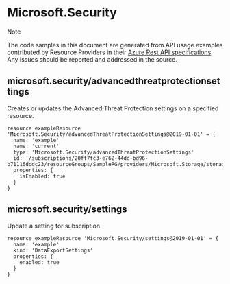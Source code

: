 # Microsoft.Security
  
> [!NOTE]
> The code samples in this document are generated from API usage examples contributed by Resource Providers in their [Azure Rest API specifications](https://github.com/Azure/azure-rest-api-specs). Any issues should be reported and addressed in the source.


## microsoft.security/advancedthreatprotectionsettings

Creates or updates the Advanced Threat Protection settings on a specified resource.
```bicep
resource exampleResource 'Microsoft.Security/advancedThreatProtectionSettings@2019-01-01' = {
  name: 'example'
  name: 'current'
  type: 'Microsoft.Security/advancedThreatProtectionSettings'
  id: '/subscriptions/20ff7fc3-e762-44dd-bd96-b71116dcdc23/resourceGroups/SampleRG/providers/Microsoft.Storage/storageAccounts/samplestorageaccount/providers/Microsoft.Security/advancedThreatProtectionSettings/current'
  properties: {
    isEnabled: true
  }
}
```

## microsoft.security/settings

Update a setting for subscription
```bicep
resource exampleResource 'Microsoft.Security/settings@2019-01-01' = {
  name: 'example'
  kind: 'DataExportSettings'
  properties: {
    enabled: true
  }
}
```
